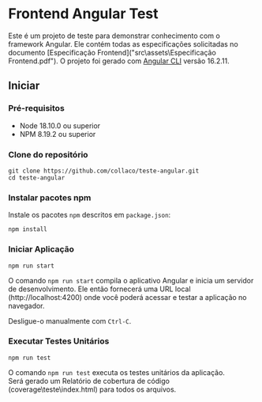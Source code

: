 # Frontend Angular Test 

Este é um projeto de teste para demonstrar conhecimento com o framework Angular. Ele contém todas as especificações solicitadas no documento [Especificação Frontend]("src\assets\Especificação Frontend.pdf"). O projeto foi gerado com [Angular CLI](https://github.com/angular/angular-cli) versão 16.2.11.

## Iniciar

### Pré-requisitos

- Node 18.10.0 ou superior
- NPM 8.19.2 ou superior

### Clone do repositório

```shell
git clone https://github.com/collaco/teste-angular.git
cd teste-angular
```

### Instalar pacotes npm

Instale os pacotes `npm` descritos em `package.json`:

```shell
npm install
```

### Iniciar Aplicação

```shell
npm run start
```

O comando `npm run start` compila o aplicativo Angular e inicia um servidor de desenvolvimento. Ele então fornecerá uma URL local (http://localhost:4200) onde você poderá acessar e testar a aplicação no navegador.

Desligue-o manualmente com `Ctrl-C`.

### Executar Testes Unitários

```shell
npm run test
```

O comando `npm run test` executa os testes unitários da aplicação.               
Será gerado um Relatório de cobertura de código (coverage\teste\index.html) para todos os arquivos.
